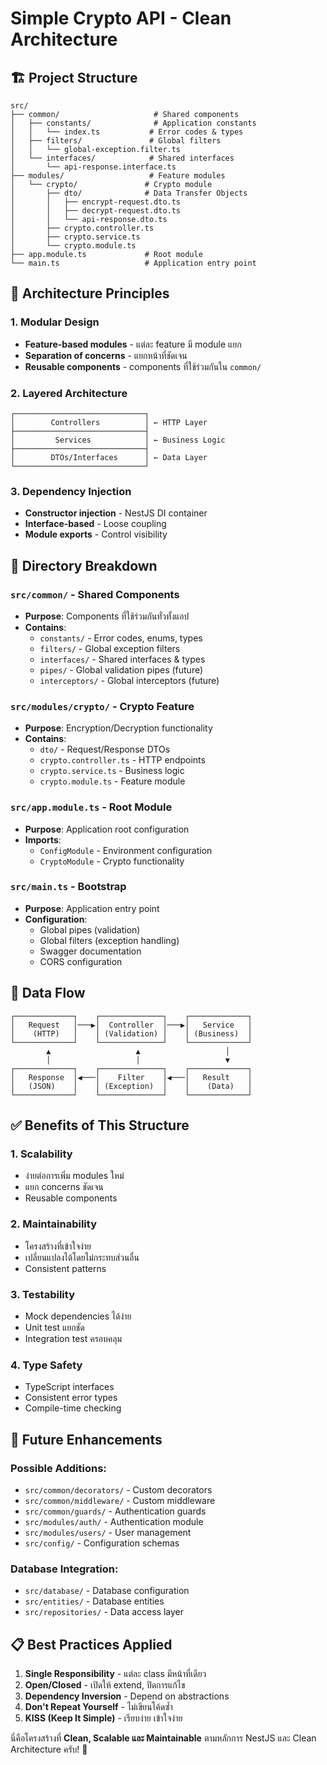 # Simple Crypto API - Clean Architecture

## 🏗️ **Project Structure**

```
src/
├── common/                     # Shared components
│   ├── constants/              # Application constants
│   │   └── index.ts           # Error codes & types
│   ├── filters/               # Global filters
│   │   └── global-exception.filter.ts
│   └── interfaces/            # Shared interfaces
│       └── api-response.interface.ts
├── modules/                   # Feature modules
│   └── crypto/               # Crypto module
│       ├── dto/              # Data Transfer Objects
│       │   ├── encrypt-request.dto.ts
│       │   ├── decrypt-request.dto.ts
│       │   └── api-response.dto.ts
│       ├── crypto.controller.ts
│       ├── crypto.service.ts
│       └── crypto.module.ts
├── app.module.ts             # Root module
└── main.ts                   # Application entry point
```

## 🎯 **Architecture Principles**

### **1. Modular Design**
- **Feature-based modules** - แต่ละ feature มี module แยก
- **Separation of concerns** - แยกหน้าที่ชัดเจน
- **Reusable components** - components ที่ใช้ร่วมกันใน `common/`

### **2. Layered Architecture**
```
┌─────────────────────────────┐
│        Controllers          │ ← HTTP Layer
├─────────────────────────────┤
│         Services            │ ← Business Logic
├─────────────────────────────┤
│        DTOs/Interfaces      │ ← Data Layer
└─────────────────────────────┘
```

### **3. Dependency Injection**
- **Constructor injection** - NestJS DI container
- **Interface-based** - Loose coupling
- **Module exports** - Control visibility

## 📁 **Directory Breakdown**

### **`src/common/`** - Shared Components
- **Purpose**: Components ที่ใช้ร่วมกันทั่วทั้งแอป
- **Contains**:
  - `constants/` - Error codes, enums, types
  - `filters/` - Global exception filters
  - `interfaces/` - Shared interfaces & types
  - `pipes/` - Global validation pipes (future)
  - `interceptors/` - Global interceptors (future)

### **`src/modules/crypto/`** - Crypto Feature
- **Purpose**: Encryption/Decryption functionality
- **Contains**:
  - `dto/` - Request/Response DTOs
  - `crypto.controller.ts` - HTTP endpoints
  - `crypto.service.ts` - Business logic
  - `crypto.module.ts` - Feature module

### **`src/app.module.ts`** - Root Module
- **Purpose**: Application root configuration
- **Imports**: 
  - `ConfigModule` - Environment configuration
  - `CryptoModule` - Crypto functionality

### **`src/main.ts`** - Bootstrap
- **Purpose**: Application entry point
- **Configuration**:
  - Global pipes (validation)
  - Global filters (exception handling)
  - Swagger documentation
  - CORS configuration

## 🔄 **Data Flow**

```
┌─────────────┐    ┌──────────────┐    ┌─────────────┐
│   Request   │───▶│  Controller  │───▶│   Service   │
│    (HTTP)   │    │ (Validation) │    │ (Business)  │
└─────────────┘    └──────────────┘    └─────────────┘
        ▲                   ▲                   │
        │                   │                   ▼
┌─────────────┐    ┌──────────────┐    ┌─────────────┐
│   Response  │◀───│    Filter    │◀───│   Result    │
│   (JSON)    │    │ (Exception)  │    │    (Data)   │
└─────────────┘    └──────────────┘    └─────────────┘
```

## ✅ **Benefits of This Structure**

### **1. Scalability**
- ง่ายต่อการเพิ่ม modules ใหม่
- แยก concerns ชัดเจน
- Reusable components

### **2. Maintainability**
- โครงสร้างที่เข้าใจง่าย
- เปลี่ยนแปลงได้โดยไม่กระทบส่วนอื่น
- Consistent patterns

### **3. Testability**
- Mock dependencies ได้ง่าย
- Unit test แยกชัด
- Integration test ครอบคลุม

### **4. Type Safety**
- TypeScript interfaces
- Consistent error types
- Compile-time checking

## 🚀 **Future Enhancements**

### **Possible Additions:**
- `src/common/decorators/` - Custom decorators
- `src/common/middleware/` - Custom middleware
- `src/common/guards/` - Authentication guards
- `src/modules/auth/` - Authentication module
- `src/modules/users/` - User management
- `src/config/` - Configuration schemas

### **Database Integration:**
- `src/database/` - Database configuration
- `src/entities/` - Database entities
- `src/repositories/` - Data access layer

## 📋 **Best Practices Applied**

1. **Single Responsibility** - แต่ละ class มีหน้าที่เดียว
2. **Open/Closed** - เปิดให้ extend, ปิดการแก้ไข
3. **Dependency Inversion** - Depend on abstractions
4. **Don't Repeat Yourself** - ไม่เขียนโค้ดซ้ำ
5. **KISS (Keep It Simple)** - เรียบง่าย เข้าใจง่าย

นี่คือโครงสร้างที่ **Clean, Scalable และ Maintainable** ตามหลักการ NestJS และ Clean Architecture ครับ! 🎉

